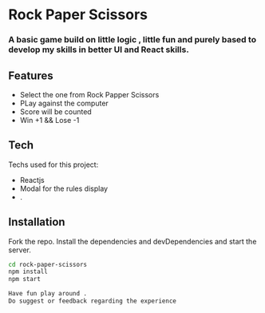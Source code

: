 # Rock Paper Scissors
### A basic game build on little logic , little fun and purely based to develop my skills in better UI and React skills. 

## Features

- Select the one from Rock Papper Scissors
- PLay against the computer
- Score will be counted
- Win +1 && Lose -1

## Tech

Techs used for this project:

- Reactjs 
- Modal for the rules display 
- .

## Installation

Fork the repo.
Install the dependencies and devDependencies and start the server.

```sh
cd rock-paper-scissors
npm install
npm start 
```

```sh
Have fun play around .
Do suggest or feedback regarding the experience
```

